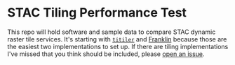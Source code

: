 STAC Tiling Performance Test
=====

This repo will hold software and sample data to compare STAC dynamic raster tile services.
It's starting with [`titiler`](https://github.com/developmentseed/titiler) and [Franklin](https://github.com/azavea/franklin)
because those are the easiest two implementations to set up. If there are tiling implementations I've missed that you think
should be included, please [open an issue](https://github.com/jisantuc/stac-tiling-performance/issues/new?template=tiling-implementation.md).
